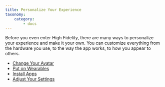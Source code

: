 ```yaml
---
title: Personalize Your Experience
taxonomy:
    category:
        - docs
---
```


Before you even enter High Fidelity, there are many ways to personalize your experience and make it your own. You can customize everything from the hardware you use, to the way the app works, to how you appear to others. 

* [Change Your Avatar](./change-avatar)
* [Put on Wearables](./add-wearables)
* [Install Apps](./install-apps)
* [Adjust Your Settings](./adjust-settings)